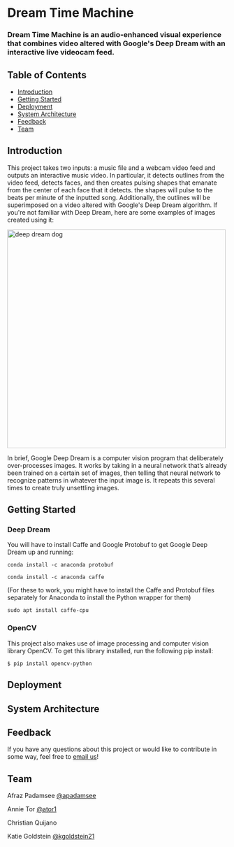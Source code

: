 # Dream Time Machine

### Dream Time Machine is an audio-enhanced visual experience that combines video altered with Google's Deep Dream with an interactive live videocam feed.

## Table of Contents
- [Introduction](#Introduction "Introduction")
- [Getting Started](#Getting-Started "Getting Started")  
- [Deployment](#Deployment "Deployment")
- [System Architecture](#System-Architecture "System Architecture")
- [Feedback](#Feedback "Feedback") 
- [Team](#Team "Team")  

## Introduction
This project takes two inputs: a music file and a webcam video feed and outputs an interactive music video. In particular, it detects outlines from the video feed, detects faces, and then creates pulsing shapes that emanate from the center of each face that it detects. the shapes will pulse to the beats per minute of the inputted song. Additionally, the outlines will be superimposed on a video altered with Google's Deep Dream algorithm. If you're not familiar with Deep Dream, here are some examples of images created using it: 

<img src="https://i.pinimg.com/originals/20/f6/82/20f6821fc2676529835c5064a3f7300b.jpg" alt="deep dream dog" width="500"/>

In brief, Google Deep Dream is a computer vision program that deliberately over-processes images. It works by taking in a neural network that’s already been trained on a certain set of images, then telling that neural network to recognize patterns in whatever the input image is. It repeats this several times to create truly unsettling images.


## Getting Started
### Deep Dream
You will have to install Caffe and Google Protobuf to get Google Deep Dream up and running:

  `conda install -c anaconda protobuf`
  
  `conda install -c anaconda caffe`

(For these to work, you might have to install the Caffe and Protobuf files separately for Anaconda to install the Python wrapper for them)

`sudo apt install caffe-cpu`

### OpenCV
This project also makes use of image processing and computer vision library OpenCV. To get this library installed, run the following pip install:

`$ pip install opencv-python`

## Deployment

## System Architecture

## Feedback
If you have any questions about this project or would like to contribute in some way, feel free to [email us](mailto:ator@olin.edu "ator@olin.edu")!

## Team
Afraz Padamsee [@apadamsee](https://github.com/apadamsee "Afraz's GitHub")

Annie Tor [@ator1](https://github.com/ator1 "Annie's GitHub")   

Christian Quijano

Katie Goldstein [@kgoldstein21](https://github.com/kgoldstein21 "Katie's GitHub")
